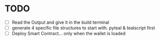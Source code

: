 # TODO

* [ ] Read the Output and give it in the build terminal
* [ ] generate 4 specific file structures to start with. pyteal & tealscript first
* [ ] Deploy Smart Contract... only when the wallet is loaded
